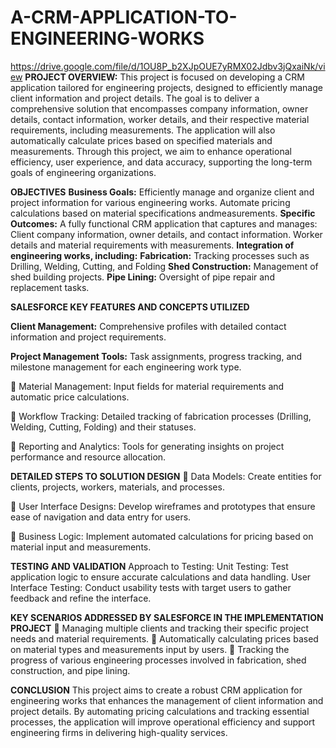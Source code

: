 # A-CRM-APPLICATION-TO-ENGINEERING-WORKS

https://drive.google.com/file/d/1OU8P_b2XJpOUE7yRMX02Jdbv3jQxaiNk/view
**PROJECT OVERVIEW:**
This project is focused on developing a CRM application tailored for engineering projects, designed to efficiently manage client information and project details. The goal is to deliver a comprehensive solution that encompasses company information, owner details, contact information, worker details, and their respective material requirements, including measurements. The application will also automatically calculate prices based on specified materials and measurements. Through this project, we aim to enhance operational efficiency, user experience, and data accuracy, supporting the long-term goals of engineering organizations.

**OBJECTIVES**
**Business Goals:**
Efficiently manage and organize client and project information for various engineering works.
Automate pricing calculations based on material specifications andmeasurements.
**Specific Outcomes:**
A fully functional CRM application that captures and manages: Client company information, owner details, and contact information. Worker details and material requirements with measurements.
**Integration of engineering works, including:**
**Fabrication:** Tracking processes such as Drilling, Welding, Cutting, and Folding
**Shed Construction:** Management of shed building projects.
**Pipe Lining:** Oversight of pipe repair and replacement tasks.


**SALESFORCE KEY FEATURES AND CONCEPTS UTILIZED**

**Client Management:** 
Comprehensive profiles with detailed contact information and project requirements.

**Project Management Tools:** 
Task assignments, progress tracking, and milestone management for each engineering work type.

 Material Management: Input fields for material requirements and automatic price calculations.

 Workflow Tracking: Detailed tracking of fabrication processes (Drilling, Welding, Cutting, Folding) and their statuses.

 Reporting and Analytics: Tools for generating insights on project performance and resource allocation.

**DETAILED STEPS TO SOLUTION DESIGN**
 Data Models: Create entities for clients, projects, workers, materials, and processes.

 User Interface Designs: Develop wireframes and prototypes that ensure ease of navigation and data entry for users.

 Business Logic: Implement automated calculations for pricing based on material input and measurements.

**TESTING AND VALIDATION**
Approach to Testing:
Unit Testing: Test application logic to ensure accurate calculations and data handling.
User Interface Testing: Conduct usability tests with target users to gather feedback and refine the interface.

**KEY SCENARIOS ADDRESSED BY SALESFORCE IN THE IMPLEMENTATION PROJECT**
 Managing multiple clients and tracking their specific project needs and material requirements.
 Automatically calculating prices based on material types and measurements input by users.
 Tracking the progress of various engineering processes involved in fabrication, shed construction, and pipe lining.

**CONCLUSION**
This project aims to create a robust CRM application for engineering works that enhances the management of client information and project details. By automating pricing calculations and tracking essential processes, the application will improve operational efficiency and support engineering firms in delivering high-quality services.
